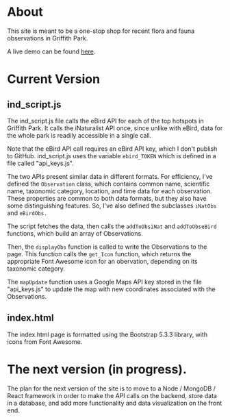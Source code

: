 # About
This site is meant to be a one-stop shop for recent flora and fauna observations in Griffith Park.

A live demo can be found [here](https://griffith-ad4288b76856.herokuapp.com/).

# Current Version

## ind_script.js
The ind_script.js file calls the eBird API for each of the top hotspots in Griffith Park. It calls the iNaturalist API once, since unlike with eBird, data for the whole park is readily accessible in a single call.

Note that the eBird API call requires an eBird API key, which I don't publish to GitHub. ind_script.js uses the variable `ebird_TOKEN` which is defined in a file called "api_keys.js".

The two APIs present similar data in different formats. For efficiency, I've defined the `Observation` class, which contains common name, scientific name, taxonomic category, location, and time data for each observation. These properties are common to both data formats, but they also have some distinguishing features. So, I've also defined the subclasses `iNatObs` and `eBirdObs.`

The script fetches the data, then calls the `addToObsiNat` and `addToObseBird` functions, which build an array of Observations.

Then, the `displayObs` function is called to write the Observations to the page. This function calls the `get_Icon` function, which returns the appropriate Font Awesome icon for an obervation, depending on its taxonomic category.

The `mapUpdate` function uses a Google Maps API key stored in the file "api_keys.js" to update the map with new coordinates associated with the Observations.

## index.html

The index.html page is formatted using the Bootstrap 5.3.3 library, with icons from Font Awesome.

# The next version (in progress).

The plan for the next version of the site is to move to a Node / MongoDB / React framework in order to make the API calls on the backend, store data in a database, and add more functionality and data visualization on the front end.
